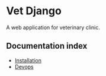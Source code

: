 Vet Django
=======================

A web application for veterinary clinic.

Documentation index
-------------------

* [Installation](docs/installation.md)
* [Devops](docs/devops.md)
